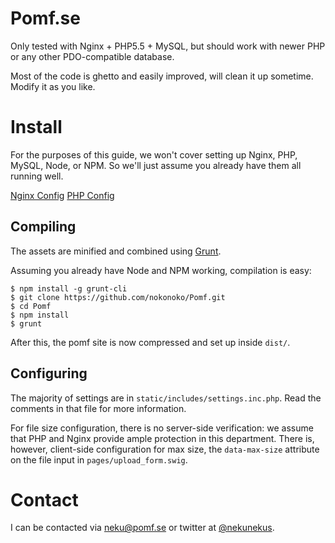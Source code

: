 # Pomf.se
Only tested with Nginx + PHP5.5 + MySQL, but should work with newer PHP or any
other PDO-compatible database.

Most of the code is ghetto and easily improved, will clean it up sometime. Modify it as you like.

# Install
For the purposes of this guide, we won't cover setting up Nginx, PHP, MySQL,
Node, or NPM.  So we'll just assume you already have them all running well.

[Nginx Config](http://transparency.pomf.se/configs/nginx)
[PHP Config](http://transparency.pomf.se/configs/php/)

## Compiling
The assets are minified and combined using [Grunt](http://gruntjs.com/).

Assuming you already have Node and NPM working, compilation is easy:
```
$ npm install -g grunt-cli
$ git clone https://github.com/nokonoko/Pomf.git
$ cd Pomf
$ npm install
$ grunt
```
After this, the pomf site is now compressed and set up inside `dist/`.

## Configuring
The majority of settings are in `static/includes/settings.inc.php`.  Read the 
comments in that file for more information.

For file size configuration, there is no server-side verification: we assume 
that PHP and Nginx provide ample protection in this department.  There is,
however, client-side configuration for max size, the `data-max-size` attribute
on the file input in `pages/upload_form.swig`.

# Contact
I can be contacted via neku@pomf.se or twitter at [@nekunekus](https://twitter.com/nekunekus).
